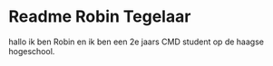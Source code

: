 # Readme  Robin Tegelaar
hallo ik ben Robin en ik ben een 2e jaars CMD student op de haagse hogeschool.
